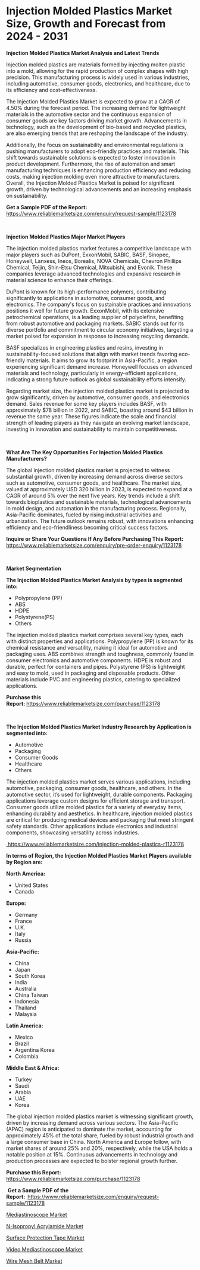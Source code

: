 <p><h1>Injection Molded Plastics Market Size, Growth and Forecast from 2024 - 2031</h1></p><p><strong>Injection Molded Plastics Market Analysis and Latest Trends</strong></p>
<p><p>Injection molded plastics are materials formed by injecting molten plastic into a mold, allowing for the rapid production of complex shapes with high precision. This manufacturing process is widely used in various industries, including automotive, consumer goods, electronics, and healthcare, due to its efficiency and cost-effectiveness.</p><p>The Injection Molded Plastics Market is expected to grow at a CAGR of 4.50% during the forecast period. The increasing demand for lightweight materials in the automotive sector and the continuous expansion of consumer goods are key factors driving market growth. Advancements in technology, such as the development of bio-based and recycled plastics, are also emerging trends that are reshaping the landscape of the industry. </p><p>Additionally, the focus on sustainability and environmental regulations is pushing manufacturers to adopt eco-friendly practices and materials. This shift towards sustainable solutions is expected to foster innovation in product development. Furthermore, the rise of automation and smart manufacturing techniques is enhancing production efficiency and reducing costs, making injection molding even more attractive to manufacturers. Overall, the Injection Molded Plastics Market is poised for significant growth, driven by technological advancements and an increasing emphasis on sustainability.</p></p>
<p><strong>Get a Sample PDF of the Report:&nbsp;</strong> <a href="https://www.reliablemarketsize.com/enquiry/request-sample/1123178?utm_campaign=1167&utm_medium=2&utm_source=Github&utm_content=ia&utm_term=06112024&utm_id=injection-molded-plastics">https://www.reliablemarketsize.com/enquiry/request-sample/1123178</a></p>
<p>&nbsp;</p>
<p><strong>Injection Molded Plastics Major Market Players</strong></p>
<p><p>The injection molded plastics market features a competitive landscape with major players such as DuPont, ExxonMobil, SABIC, BASF, Sinopec, Honeywell, Lanxess, Ineos, Borealis, NOVA Chemicals, Chevron Phillips Chemical, Teijin, Shin-Etsu Chemical, Mitsubishi, and Evonik. These companies leverage advanced technologies and expansive research in material science to enhance their offerings.</p><p>DuPont is known for its high-performance polymers, contributing significantly to applications in automotive, consumer goods, and electronics. The company's focus on sustainable practices and innovations positions it well for future growth. ExxonMobil, with its extensive petrochemical operations, is a leading supplier of polyolefins, benefiting from robust automotive and packaging markets. SABIC stands out for its diverse portfolio and commitment to circular economy initiatives, targeting a market poised for expansion in response to increasing recycling demands.</p><p>BASF specializes in engineering plastics and resins, investing in sustainability-focused solutions that align with market trends favoring eco-friendly materials. It aims to grow its footprint in Asia-Pacific, a region experiencing significant demand increase. Honeywell focuses on advanced materials and technology, particularly in energy-efficient applications, indicating a strong future outlook as global sustainability efforts intensify.</p><p>Regarding market size, the injection molded plastics market is projected to grow significantly, driven by automotive, consumer goods, and electronics demand. Sales revenue for some key players includes BASF, with approximately $78 billion in 2022, and SABIC, boasting around $43 billion in revenue the same year. These figures indicate the scale and financial strength of leading players as they navigate an evolving market landscape, investing in innovation and sustainability to maintain competitiveness.</p></p>
<p>&nbsp;</p>
<p><strong>What Are The Key Opportunities For Injection Molded Plastics Manufacturers?</strong></p>
<p><p>The global injection molded plastics market is projected to witness substantial growth, driven by increasing demand across diverse sectors such as automotive, consumer goods, and healthcare. The market size, valued at approximately USD 320 billion in 2023, is expected to expand at a CAGR of around 5% over the next five years. Key trends include a shift towards bioplastics and sustainable materials, technological advancements in mold design, and automation in the manufacturing process. Regionally, Asia-Pacific dominates, fueled by rising industrial activities and urbanization. The future outlook remains robust, with innovations enhancing efficiency and eco-friendliness becoming critical success factors.</p></p>
<p><strong>Inquire or Share Your Questions If Any Before Purchasing This Report:</strong> <a href="https://www.reliablemarketsize.com/enquiry/pre-order-enquiry/1123178?utm_campaign=1167&utm_medium=2&utm_source=Github&utm_content=ia&utm_term=06112024&utm_id=injection-molded-plastics">https://www.reliablemarketsize.com/enquiry/pre-order-enquiry/1123178</a></p>
<p>&nbsp;</p>
<p><strong>Market Segmentation</strong></p>
<p><strong>The Injection Molded Plastics Market Analysis by types is segmented into:</strong></p>
<p><ul><li>Polypropylene (PP)</li><li>ABS</li><li>HDPE</li><li>Polystyrene(PS)</li><li>Others</li></ul></p>
<p><p>The injection molded plastics market comprises several key types, each with distinct properties and applications. Polypropylene (PP) is known for its chemical resistance and versatility, making it ideal for automotive and packaging uses. ABS combines strength and toughness, commonly found in consumer electronics and automotive components. HDPE is robust and durable, perfect for containers and pipes. Polystyrene (PS) is lightweight and easy to mold, used in packaging and disposable products. Other materials include PVC and engineering plastics, catering to specialized applications.</p></p>
<p><strong>Purchase this Report:&nbsp;</strong><a href="https://www.reliablemarketsize.com/purchase/1123178?utm_campaign=1167&utm_medium=2&utm_source=Github&utm_content=ia&utm_term=06112024&utm_id=injection-molded-plastics">https://www.reliablemarketsize.com/purchase/1123178</a></p>
<p>&nbsp;</p>
<p><strong>The Injection Molded Plastics Market Industry Research by Application is segmented into:</strong></p>
<p><ul><li>Automotive</li><li>Packaging</li><li>Consumer Goods</li><li>Healthcare</li><li>Others</li></ul></p>
<p><p>The injection molded plastics market serves various applications, including automotive, packaging, consumer goods, healthcare, and others. In the automotive sector, it’s used for lightweight, durable components. Packaging applications leverage custom designs for efficient storage and transport. Consumer goods utilize molded plastics for a variety of everyday items, enhancing durability and aesthetics. In healthcare, injection molded plastics are critical for producing medical devices and packaging that meet stringent safety standards. Other applications include electronics and industrial components, showcasing versatility across industries.</p></p>
<p><a href="https://www.reliablemarketsize.com/injection-molded-plastics-r1123178?utm_campaign=1167&utm_medium=2&utm_source=Github&utm_content=ia&utm_term=06112024&utm_id=injection-molded-plastics">&nbsp;https://www.reliablemarketsize.com/injection-molded-plastics-r1123178</a></p>
<p><strong>In terms of Region, the Injection Molded Plastics Market Players available by Region are:</strong></p>
<p>
    <p> <strong> North America: </strong>
        <ul>
            <li>United States</li>
            <li>Canada</li>
        </ul>
        </p> 
    <p> <strong> Europe: </strong>
        <ul>
            <li>Germany</li>
            <li>France</li>
            <li>U.K.</li>
            <li>Italy</li>
            <li>Russia</li>
        </ul>
        </p> 
    <p> <strong> Asia-Pacific: </strong>
        <ul>
            <li>China</li>
            <li>Japan</li>
            <li>South Korea</li>
            <li>India</li>
            <li>Australia</li>
            <li>China Taiwan</li>
            <li>Indonesia</li>
            <li>Thailand</li>
            <li>Malaysia</li>
        </ul>
        </p> 
    <p> <strong> Latin America: </strong>
        <ul>
            <li>Mexico</li>
            <li>Brazil</li>
            <li>Argentina Korea</li>
            <li>Colombia</li>
        </ul>
        </p> 
    <p> <strong> Middle East & Africa: </strong>
        <ul>
            <li>Turkey</li>
            <li>Saudi</li>
            <li>Arabia</li>
            <li>UAE</li>
            <li>Korea</li>
        </ul>
    </p>
    </p>
<p><p>The global injection molded plastics market is witnessing significant growth, driven by increasing demand across various sectors. The Asia-Pacific (APAC) region is anticipated to dominate the market, accounting for approximately 45% of the total share, fueled by robust industrial growth and a large consumer base in China. North America and Europe follow, with market shares of around 25% and 20%, respectively, while the USA holds a notable position at 15%. Continuous advancements in technology and production processes are expected to bolster regional growth further.</p></p>
<p><strong>Purchase this Report: </strong><a href="https://www.reliablemarketsize.com/purchase/1123178?utm_campaign=1167&utm_medium=2&utm_source=Github&utm_content=ia&utm_term=06112024&utm_id=injection-molded-plastics">https://www.reliablemarketsize.com/purchase/1123178</a></p>
<p>&nbsp;<strong>Get a Sample PDF of the Report:&nbsp;&nbsp;</strong><a href="https://www.reliablemarketsize.com/enquiry/request-sample/1123178?utm_campaign=1167&utm_medium=2&utm_source=Github&utm_content=ia&utm_term=06112024&utm_id=injection-molded-plastics">https://www.reliablemarketsize.com/enquiry/request-sample/1123178</a></p>
<p><strong></strong></p>
<p><p><a href="https://issuu.com/reportprime-2/docs/mediastinoscope-market-size-2030.pp_5bd58f4a84b8a3?utm_campaign=1167&utm_medium=2&utm_source=Github&utm_content=ia&utm_term=06112024&utm_id=injection-molded-plastics">Mediastinoscope Market</a></p><p><a href="https://www.linkedin.com/pulse/n-isopropyl-acrylamide-market-segmentation-in-depth-analysis-v1fme?utm_campaign=1167&utm_medium=2&utm_source=Github&utm_content=ia&utm_term=06112024&utm_id=injection-molded-plastics">N-Isopropyl Acrylamide Market</a></p><p><a href="https://github.com/annicecos4/Market-Research-Report-List-1/blob/main/surface-protection-tape-market.md?utm_campaign=1167&utm_medium=2&utm_source=Github&utm_content=ia&utm_term=06112024&utm_id=injection-molded-plastics">Surface Protection Tape Market</a></p><p><a href="https://issuu.com/reportprime-2/docs/video-mediastinoscope-market-size-2_b7d2790c0b2443?utm_campaign=1167&utm_medium=2&utm_source=Github&utm_content=ia&utm_term=06112024&utm_id=injection-molded-plastics">Video Mediastinoscope Market</a></p><p><a href="https://github.com/brunafxh5tru/Market-Research-Report-List-1/blob/main/wire-mesh-belt-market.md?utm_campaign=1167&utm_medium=2&utm_source=Github&utm_content=ia&utm_term=06112024&utm_id=injection-molded-plastics">Wire Mesh Belt Market</a></p></p>